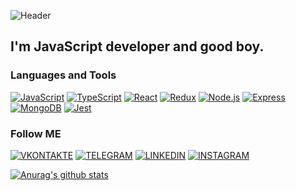 ![Header](https://i.ibb.co/Cvgjqt1/chess-1.jpg)

## I'm JavaScript developer and good boy.


### Languages and Tools
[![JavaScript](https://img.shields.io/badge/-JavaScript-131414?style=for-the-badge&logo=javascript)](https://learn.javascript.ru/)
[![TypeScript](https://img.shields.io/badge/-TypeScript-131414?style=for-the-badge&logo=typescript)](https://www.typescriptlang.org/)
[![React](https://img.shields.io/badge/-React-131414?style=for-the-badge&logo=react)](https://reactjs.org/)
[![Redux](https://img.shields.io/badge/-Redux-131414?style=for-the-badge&logo=redux)](https://redux.js.org/)
[![Node.js](https://img.shields.io/badge/-Node.js-131414?style=for-the-badge&logo=node.js)](https://nodejs.org/en/)
[![Express](https://img.shields.io/badge/-Express-131414?style=for-the-badge&logo=node.js)](https://expressjs.com/)
[![MongoDB](https://img.shields.io/badge/-MongoDB-131414?style=for-the-badge&logo=mongodb)](https://www.mongodb.com/)
[![Jest](https://img.shields.io/badge/-Jest-131414?style=for-the-badge&logo=jest)](https://jestjs.io/)

### Follow ME

[![VKONTAKTE](https://img.shields.io/badge/-VKONTAKTE-131414?style=for-the-badge&logo=vk)](
    https://vk.com/pavel.serebryany
)
[![TELEGRAM](https://img.shields.io/badge/-TELEGRAM-131414?style=for-the-badge&logo=telegram)](
    https://t.me/iampavell
)
[![LINKEDIN](https://img.shields.io/badge/-LINKEDIN-131414?style=for-the-badge&logo=linkedin)](
    https://www.linkedin.com/in/%D0%BF%D0%B0%D0%B2%D0%B5%D0%BB-%D1%81%D0%B5%D1%80%D0%B5%D0%B1%D1%80%D1%8F%D0%BD%D1%8B%D0%B9-a911691b2/
)
[![INSTAGRAM](https://img.shields.io/badge/-INSTAGRAM-131414?style=for-the-badge&logo=instagram)](
    https://www.instagram.com/only959595/
)

[![Anurag's github stats](https://github-readme-stats.vercel.app/api?username=pavel97107&count_private=true&show_icons=true&theme=dark)](https://github.com/anuraghazra/github-readme-stats)


